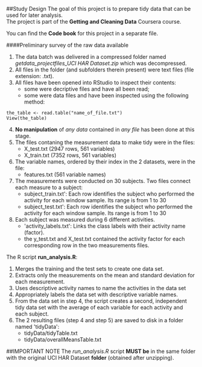 ##Study Design
The goal of this project is to prepare tidy data that can be used for later analysis.
<br/>The project is part of the **Getting and Cleaning Data** Coursera course.

You can find the **Code book** for this project in a separate file.

####Preliminary survey of the raw data available
1. The data batch was delivered in a compressed folder named *getdata_projectfiles_UCI HAR Dataset.zip* which was decompressed.
2. All files in the folder (and subfolders therein present) were text files (file extension: .txt).
3. All files have been opened into RStudio to inspect their contents:
      - some were decriptive files and have all been read;
      - some were data files and have been inspected using the following method:
```
the_table <- read.table("name_of_file.txt")
View(the_table)      
```
4. **No manipulation** of *any data* contained in *any file* has been done at this stage.
5. The files contaning the measurement data to make tidy were in the files:
      - X_test.txt (2947 rows, 561 variables)
      - X_train.txt (7352 rows, 561 variables)
6. The variable names, ordered by their index in the 2 datasets, were in the file:
      - features.txt (561 variable names)
7. The measurements were conducted on 30 subjects. Two files connect each measure to a subject:
      - subject_train.txt': Each row identifies the subject who performed the activity for each window sample. Its range is from 1 to 30
      - subject_test.txt': Each row identifies the subject who performed the activity for each window sample. Its range is from 1 to 30
8. Each subject was measured during 6 different activities.
      - 'activity_labels.txt': Links the class labels with their activity name (factor).
      - the y_test.txt and X_test.txt contained the activity factor for each corresponding row in the two measurements files.

The R script **run_analysis.R**:

1. Merges the training and the test sets to create one data set.
2. Extracts only the measurements on the mean and standard deviation for each measurement. 
3. Uses descriptive activity names to name the activities in the data set
4. Appropriately labels the data set with descriptive variable names. 
5. From the data set in step 4, the script creates a second, independent tidy data set with the average of each variable for each activity and each subject.
6. The 2 resulting files (step 4 and step 5) are saved to disk in a folder named 'tidyData':
      - tidyData/tidyTable.txt
      - tidyData/overallMeansTable.txt

##IMPORTANT NOTE
The *run_analysis.R* script **MUST be** in the same folder with the original UCI HAR Dataset **folder** (obtained after unzipping). 
      